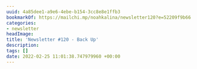 ```yaml
---
uuid: 4a85dee1-a9e6-4ebe-b154-3cc8e8e1ffb3
bookmarkOf: https://mailchi.mp/noahkalina/newsletter120?e=52209f9b66
categories:
- newsletter
headImage:
title: 'Newsletter #120 - Back Up'
description:
tags: []
date: 2022-02-25 11:01:38.747979960 +00:00
---
```

